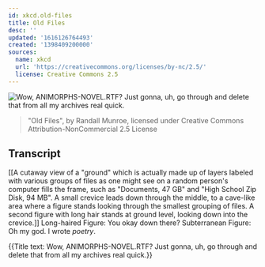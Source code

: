 ```yaml
---
id: xkcd.old-files
title: Old Files
desc: ''
updated: '1616126764493'
created: '1398409200000'
sources:
  name: xkcd
  url: 'https://creativecommons.org/licenses/by-nc/2.5/'
  license: Creative Commons 2.5
---
```

![Wow, ANIMORPHS-NOVEL.RTF? Just gonna, uh, go through and delete that from all my archives real quick.](https://imgs.xkcd.com/comics/old_files.png)
> "Old Files", by Randall Munroe, licensed under Creative Commons Attribution-NonCommercial 2.5 License

## Transcript
[[A cutaway view of a "ground" which is actually made up of layers labeled with various groups of files as one might see on a random person's computer fills the frame, such as "Documents, 47 GB" and "High School Zip Disk, 94 MB". A small crevice leads down through the middle, to a cave-like area where a figure stands looking through the smallest grouping of files. A second figure with long hair stands at ground level, looking down into the crevice.]]
Long-haired Figure: You okay down there?
Subterranean Figure: Oh my god. I wrote *poetry*.

{{Title text: Wow, ANIMORPHS-NOVEL.RTF? Just gonna, uh, go through and delete that from all my archives real quick.}}
